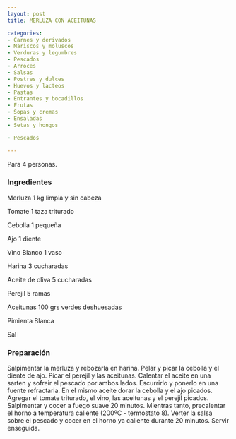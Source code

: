 ```yaml
---
layout: post
title: MERLUZA CON ACEITUNAS

categories:
- Carnes y derivados
- Mariscos y moluscos
- Verduras y legumbres
- Pescados
- Arroces
- Salsas
- Postres y dulces
- Huevos y lacteos
- Pastas
- Entrantes y bocadillos
- Frutas
- Sopas y cremas
- Ensaladas
- Setas y hongos

- Pescados

---
```

Para 4 personas.

<h3>Ingredientes</h3>

Merluza 1 kg limpia y sin cabeza

Tomate 1 taza triturado

Cebolla 1 pequeña

Ajo 1 diente

Vino Blanco 1 vaso

Harina 3 cucharadas

Aceite de oliva 5 cucharadas

Perejil 5 ramas

Aceitunas 100 grs verdes deshuesadas

Pimienta Blanca

Sal

<h3>Preparación</h3>

Salpimentar la merluza y rebozarla en harina. Pelar y picar la cebolla y el diente de ajo. Picar el perejil y las aceitunas. Calentar el aceite en una sarten y sofreir el pescado por ambos lados. Escurrirlo y ponerlo en una fuente refractaria. En el mismo aceite dorar la cebolla y el ajo picados. Agregar el tomate triturado, el vino, las aceitunas y el perejil picados. Salpimentar y cocer a fuego suave 20 minutos. Mientras tanto, precalentar el horno a temperatura caliente (200&ordm;C - termostato 8). Verter la salsa sobre el pescado y cocer en el horno ya caliente durante 20 minutos. Servir enseguida.

